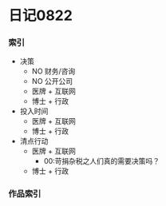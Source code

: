 # 日记0822

### 索引

- 决策
    + NO 财务/咨询
    + NO 公开公司
    + 医牌 + 互联网
    + 博士 + 行政
- 投入时间
    + 医牌 + 互联网
    + 博士 + 行政
- 清点行动
    + 医牌 + 互联网
        * 00:苛捐杂税之人们真的需要决策吗？ 
    + 博士 + 行政
        
### 作品索引

